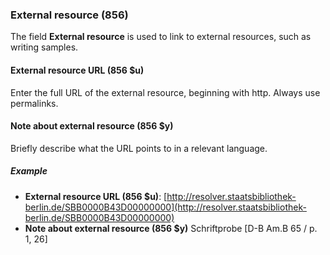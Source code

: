 ### External resource (856)

The field **External resource** is used to link to external resources, such as writing samples.

#### External resource URL (856 $u)

Enter the full URL of the external resource, beginning with http. Always use permalinks.

#### Note about external resource (856 $y)

Briefly describe what the URL points to in a relevant language.

##### Example

- **External resource URL (856 $u)**: [http://resolver.staatsbibliothek-berlin.de/SBB0000B43D00000000](http://resolver.staatsbibliothek-berlin.de/SBB0000B43D00000000)
- **Note about external resource (856 $y)** Schriftprobe [D-B Am.B 65 / p. 1, 26]
